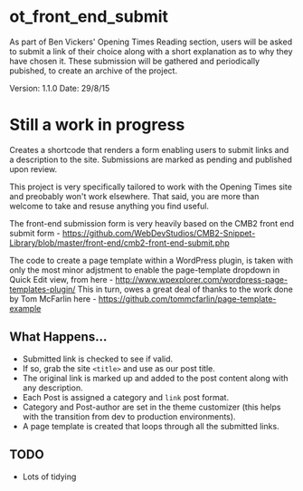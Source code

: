 # ot_front_end_submit
As part of Ben Vickers' Opening Times Reading section, users will be asked to submit a link of their choice along with a short explanation as to why they have chosen it. These submission will be gathered and periodically pubished, to create an archive of the project.

Version: 1.1.0 Date: 29/8/15

# Still a work in progress
Creates a shortcode that renders a form enabling users to submit links and a description to the site. Submissions are marked as pending and published upon review.

This project is very specifically tailored to work with the Opening Times site and preobably won't work elsewhere. That said, you are more than welcome to take and resuse anything you find useful. 

The front-end submission form is very heavily based on the CMB2 front end submit form - https://github.com/WebDevStudios/CMB2-Snippet-Library/blob/master/front-end/cmb2-front-end-submit.php

The code to create a page template within a WordPress plugin, is taken with only the most minor adjstment to enable the page-template dropdown in Quick Edit view, from here - http://www.wpexplorer.com/wordpress-page-templates-plugin/ This in turn, owes a great deal of thanks to the work done by Tom McFarlin here - https://github.com/tommcfarlin/page-template-example

## What Happens...
* Submitted link is checked to see if valid.
* If so, grab the site `<title>` and use as our post title.
* The original link is marked up and added to the post content along with any description.
* Each Post is assigned a category and `link` post format.
* Category and Post-author are set in the theme customizer (this helps with the transition from dev to production environments).
* A page template is created that loops through all the submitted links.

## TODO
* Lots of tidying